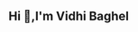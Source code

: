 ## Hi 👋,I'm Vidhi Baghel

<!--
**Vidhiibaghel/Vidhiibaghel** is a ✨ _special_ ✨ repository because its `README.md` (this file) appears on your GitHub profile.

Here are some ideas to get you started:


I'm a student passionate about coding and currentlr diving deep into Java. I'm just a beginner,but excited to build and learn.
Current Focus:Learning java and solving DSA problems regularly.
Skill I'm working on: Data Structures and Algorithms, Problem solving and more.
Languages : Java, Python.
Contact me: vidhibaghel406@gmail.com


